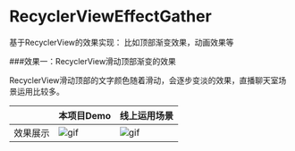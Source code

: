 # RecyclerViewEffectGather
基于RecyclerView的效果实现： 比如顶部渐变效果，动画效果等

###效果一：RecyclerView滑动顶部渐变的效果

  RecyclerView滑动顶部的文字颜色随着滑动，会逐步变淡的效果，直播聊天室场景运用比较多。

|  | 本项目Demo | 线上运用场景 |
| ------------ | ------------- | ------------ |
| 效果展示 | ![gif](http://s17.mogucdn.com/new1/v1/bmisc/bf9144491db31fd61c1a95b45582bc9b/172576804352.gif)  | ![gif](http://s16.mogucdn.com/new1/v1/bmisc/425e1340fdc232dc13bcfb628f5be309/172578837644.gif) |

